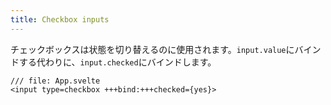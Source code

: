 ```yaml
---
title: Checkbox inputs
---
```


チェックボックスは状態を切り替えるのに使用されます。`input.value`にバインドする代わりに、`input.checked`にバインドします。

```svelte
/// file: App.svelte
<input type=checkbox +++bind:+++checked={yes}>
```

